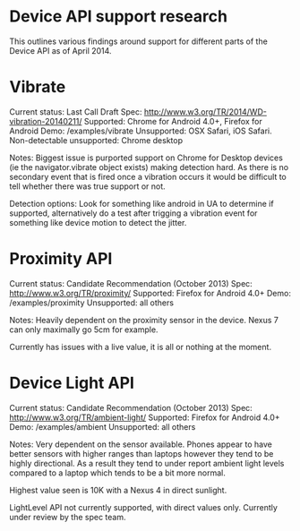 # Device API support research

This outlines various findings around support for different parts of the 
Device API as of April 2014.

# Vibrate

Current status: Last Call Draft 
Spec: http://www.w3.org/TR/2014/WD-vibration-20140211/
Supported: Chrome for Android 4.0+, Firefox for Android
Demo: /examples/vibrate
Unsupported: OSX Safari, iOS Safari. 
Non-detectable unsupported: Chrome desktop

Notes: Biggest issue is purported support on Chrome for Desktop devices (ie
the navigator.vibrate object exists) making detection hard. As there is no
secondary event that is fired once a vibration occurs it would be difficult to
tell whether there was true support or not. 

Detection options: Look for something like android in UA to determine if supported, 
alternatively do a test after trigging a vibration event for something like
device motion to detect the jitter.

# Proximity API

Current status: Candidate Recommendation (October 2013)
Spec: http://www.w3.org/TR/proximity/
Supported: Firefox for Android 4.0+
Demo: /examples/proximity
Unsupported: all others

Notes: Heavily dependent on the proximity sensor in the device. Nexus 7 can only
maximally go 5cm for example.

Currently has issues with a live value, it is all or nothing at the moment.

# Device Light API

Current status: Candidate Recommendation (October 2013)
Spec: http://www.w3.org/TR/ambient-light/
Supported: Firefox for Android 4.0+
Demo: /examples/ambient
Unsupported: all others

Notes: Very dependent on the sensor available. Phones appear to have better sensors
with higher ranges than laptops however they tend to be highly directional. As a result 
they tend to under report ambient light levels compared to a laptop which tends
to be a bit more normal.

Highest value seen is 10K with a Nexus 4 in direct sunlight.

LightLevel API not currently supported, with direct values only. Currently under
review by the spec team.
